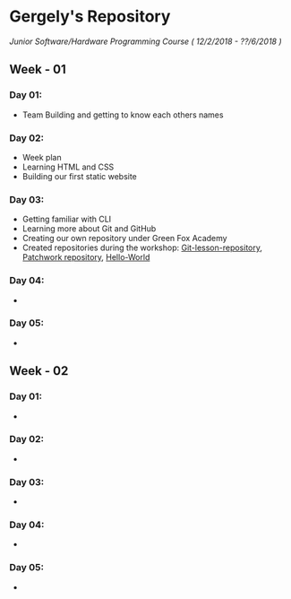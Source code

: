                                                                                                
# Gergely's Repository  

*Junior Software/Hardware Programming Course ( 12/2/2018 - ??/6/2018 )*

## Week - 01

### Day 01:
* Team Building and getting to know each others names
### Day 02:
* Week plan
* Learning HTML and CSS
* Building our first static website
### Day 03:
* Getting familiar with CLI
* Learning more about Git and GitHub
* Creating our own repository under Green Fox Academy
* Created repositories during the workshop: [Git-lesson-repository](https://github.com/gervarg/git-lesson-repository), [Patchwork repository](https://github.com/gervarg/patchwork), [Hello-World](https://github.com/gervarg/hello-world)
### Day 04:
* 

### Day 05:
* 

## Week - 02

### Day 01:
* 
### Day 02:
* 
### Day 03:
* 
### Day 04:
* 
### Day 05:
* 
